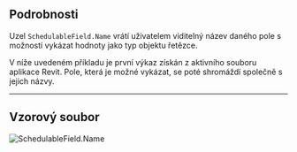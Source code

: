 ## Podrobnosti
Uzel `SchedulableField.Name` vrátí uživatelem viditelný název daného pole s možností vykázat hodnoty jako typ objektu řetězce.

V níže uvedeném příkladu je první výkaz získán z aktivního souboru aplikace Revit. Pole, která je možné vykázat, se poté shromáždí společně s jejich názvy.
___
## Vzorový soubor

![SchedulableField.Name](./Revit.Schedules.SchedulableField.Name_img.jpg)
